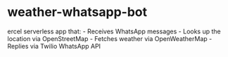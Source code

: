 # weather-whatsapp-bot
ercel serverless app that:  - Receives WhatsApp messages - Looks up the location via OpenStreetMap - Fetches weather via OpenWeatherMap - Replies via Twilio WhatsApp API
